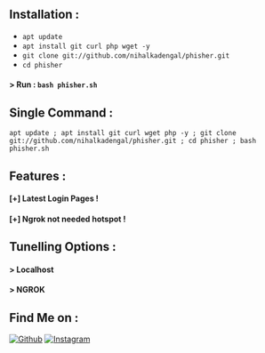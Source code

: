 ## Installation :

* `apt update`
* `apt install git curl php wget -y`
* `git clone git://github.com/nihalkadengal/phisher.git`
* `cd phisher`
#### > Run : `bash phisher.sh`

## Single Command :
```
apt update ; apt install git curl wget php -y ; git clone git://github.com/nihalkadengal/phisher.git ; cd phisher ; bash phisher.sh
```

## Features :
#### [+] Latest Login Pages !
#### [+] Ngrok not needed hotspot !

## Tunelling Options :
#### > Localhost
#### > NGROK 

## Find Me on :
[![Github](https://img.shields.io/badge/Github-HTR--TECH-green?style=for-the-badge&logo=github)](https://github.com/htr-tech)
[![Instagram](https://img.shields.io/badge/IG-%40tahmid.rayat-red?style=for-the-badge&logo=instagram)](https://www.instagram.com/nihal07._)
